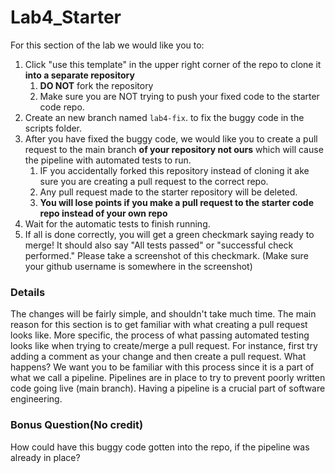 # Lab4_Starter

For this section of the lab we would like you to:
1. Click "use this template" in the upper right corner of the repo to clone it **into a separate repository**
    1. **DO NOT** fork the repository
    2. Make sure you are NOT trying to push your fixed code to the starter code repo.
3. Create an new branch named `lab4-fix`. to fix the buggy code in the scripts folder.
5. After you have fixed the buggy code, we would like you to create a pull request to the main branch **of your repository not ours** which will cause the pipeline with automated tests to run.
    1. IF you accidentally forked this repository instead of cloning it ake sure you are creating a pull request to the correct repo.
    2. Any pull request made to the starter repository will be deleted.
    3. **You will lose points if you make a pull request to the starter code repo instead of your own repo**
7. Wait for the automatic tests to finish running.
8. If all is done correctly, you will get a green checkmark saying ready to merge! It should also say "All tests passed" or "successful check performed." Please take a screenshot of this checkmark. (Make sure your github username is somewhere in the screenshot)

### Details

The changes will be fairly simple, and shouldn't take much time. The main reason for this section is to get familiar with what creating a pull request looks like. More specific, the process of what passing automated testing looks like when trying to create/merge a pull request. For instance, first try adding a comment as your change and then create a pull request. What happens? We want you to be familiar with this process since it is a part of what we call a pipeline. Pipelines are in place to try to prevent poorly written code going live (main branch). Having a pipeline is a crucial part of software engineering.

### Bonus Question(No credit)

How could have this buggy code gotten into the repo, if the pipeline was already in place? 

